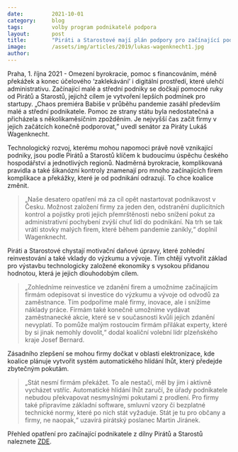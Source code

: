 ```yaml
---
date:         2021-10-01
category:     blog
tags:         volby program podnikatelé podpora
layout:       post
title:        "Piráti a Starostové mají plán podpory pro začínající podnikatele"
image:        /assets/img/articles/2019/lukas-wagenknecht1.jpg
author:       
---
```


Praha, 1. října 2021 - Omezení byrokracie, pomoc s financováním, méně překážek a konec účelového ‘zaklekávání’ i digitální prostředí, které ulehčí administrativu. Začínající malé a střední podniky se dočkají pomocné ruky od Pirátů a Starostů, jejichž cílem je vytvoření lepších podmínek pro startupy. „Chaos premiéra Babiše v průběhu pandemie zasáhl především malé a střední podnikatele. Pomoc ze strany státu byla nedostatečná a přicházela s několikaměsíčním zpožděním. Je nejvyšší čas začít firmy v jejich začátcích konečně podporovat,” uvedl senátor za Piráty Lukáš Wagenknecht. 

 

Technologický rozvoj, kterému mohou napomoci právě nově vznikající podniky, jsou podle Pirátů a Starostů klíčem k budoucímu úspěchu českého hospodářství a jednotlivých regionů. Nadměrná byrokracie, komplikovaná pravidla a také šikanózní kontroly znamenají pro mnoho začínajících firem komplikace a překážky, které je od podnikání odrazují. To chce koalice změnit. 

 

> „Naše desatero opatření má za cíl opět nastartovat podnikavost v Česku. Možnost založení firmy za jeden den, odstranění duplicitních kontrol a pojistky proti jejich přemrštěnosti nebo snížení pokut za administrativní pochybení zvýší chuť lidí do podnikání.  Na trh se tak vrátí stovky malých firem, které během pandemie zanikly,“ doplnil Wagenknecht. 


Piráti a Starostové chystají motivační daňové úpravy, které zohlední reinvestování a také vklady do výzkumu a vývoje. Tím chtějí vytvořit základ pro výstavbu technologicky založené ekonomiky s vysokou přidanou hodnotou, která je jejich dlouhodobým cílem.


> „Zohledníme reinvestice ve zdanění firem a umožníme začínajícím firmám odepisovat si investice do výzkumu a vývoje od odvodů za zaměstnance. Tím podpoříme malé firmy, inovace, ale i snížíme náklady práce. Firmám také konečně umožníme vydávat zaměstnanecké akcie, které se v současnosti kvůli jejich zdanění nevyplatí. To pomůže malým rostoucím firmám přilákat experty, které by si jinak nemohly dovolit,“ dodal koaliční volební lídr plzeňského kraje Josef Bernard. 

 

Zásadního zlepšení se mohou firmy dočkat v oblasti elektronizace, kde koalice plánuje vytvořit systém automatického hlídání lhůt, který předejde zbytečným pokutám.

 

> „Stát nesmí firmám překážet. To ale nestačí, měl by jim i aktivně vycházet vstříc. Automatické hlídání lhůt zaručí, že úřady podnikatele nebudou překvapovat nesmyslnými pokutami z prodlení. Pro firmy také připravíme základní software, smluvní vzory či bezplatné technické normy, které po nich stát vyžaduje. Stát je tu pro občany a firmy, ne naopak,“ uzavírá pirátský poslanec Martin Jiránek. 


Přehled opatření pro začínající podnikatele z dílny Pirátů a Starostů naleznete [ZDE](https://www.piratiastarostove.cz/strategicke-dokumenty/program-pro-podnikatele/?fbclid=IwAR1pvZE7JW4YRL4igRdzrI7FvHJNQpU4i1t13lpu3Z6y3XbeQAxas4KIYuU).






